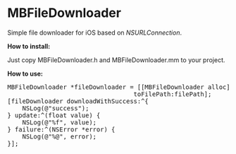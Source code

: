 # MBFileDownloader

Simple file downloader for iOS based on <i>NSURLConnection</i>.

<b>How to install:</b>

Just copy MBFileDownloader.h and MBFileDownloader.mm to your project.

<b>How to use:</b>

<pre>
MBFileDownloader *fileDownloader = [[MBFileDownloader alloc] initWithURL:url
							      toFilePath:filePath];
[fileDownloader downloadWithSuccess:^{
    NSLog(@"success");
} update:^(float value) {
    NSLog(@"%f", value);
} failure:^(NSError *error) {
    NSLog(@"%@", error);
}];
</pre>
